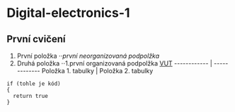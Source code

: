 # Digital-electronics-1
## **První cvičení**
1. První položka
 ⋅⋅*první neorganizovaná podpolžka*
2. Druhá položka
 ⋅⋅1.první organizovaná podpolžka
[VUT](https://www.vutbr.cz)
------------ | -------------
Položka 1. tabulky | Položka 2. tabulky
```
if (tohle je kód)
{
  return true
}
```
